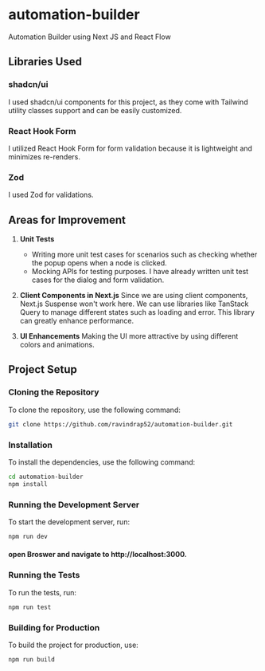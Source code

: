# automation-builder
Automation Builder using Next JS and React Flow

## Libraries Used

### shadcn/ui
I used shadcn/ui components for this project, as they come with Tailwind utility classes support and can be easily customized.

### React Hook Form
I utilized React Hook Form for form validation because it is lightweight and minimizes re-renders.

### Zod
I used Zod for validations.

## Areas for Improvement

1. **Unit Tests**
   - Writing more unit test cases for scenarios such as checking whether the popup opens when a node is clicked.
   - Mocking APIs for testing purposes. I have already written unit test cases for the dialog and form validation.

2. **Client Components in Next.js**
   Since we are using client components, Next.js Suspense won't work here. We can use libraries like TanStack Query to manage different states such as loading and error. This library can greatly enhance performance.

3. **UI Enhancements**
   Making the UI more attractive by using different colors and animations.

## Project Setup

### Cloning the Repository
To clone the repository, use the following command:
```bash
git clone https://github.com/ravindrap52/automation-builder.git
```
### Installation
To install the dependencies, use the following command:
```bash
cd automation-builder
npm install
```
### Running the Development Server
To start the development server, run:
```bash
npm run dev
```
#### open Broswer and navigate to http://localhost:3000.

### Running the Tests
To run the tests, run:
```bash
npm run test
```

### Building for Production
To build the project for production, use:
```bash
npm run build
```
